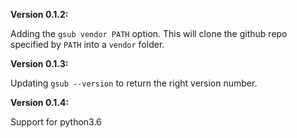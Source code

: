 **Version 0.1.2:**

Adding the `gsub vendor PATH` option. This will clone the github repo specified
by `PATH` into a `vendor` folder.

**Version 0.1.3:**

Updating `gsub --version` to return the right version number.

**Version 0.1.4:**

Support for python3.6
